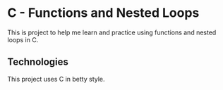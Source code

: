 # C - Functions and Nested Loops
This is project to help me learn and practice using functions and nested loops in C.
## Technologies
This project uses C in betty style.
